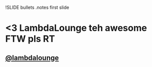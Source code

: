 !SLIDE bullets
.notes first slide

# <3 LambdaLounge teh awesome FTW pls RT
## [@lambdalounge](http://twitter.com/lambdalounge)
